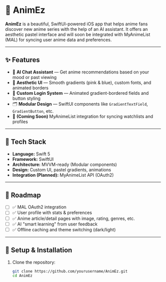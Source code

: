 # 🌸 AnimEz

**AnimEz** is a beautiful, SwiftUI-powered iOS app that helps anime fans discover new anime series with the help of an AI assistant. It offers an aesthetic pastel interface and will soon be integrated with MyAnimeList (MAL) for syncing user anime data and preferences.

---

## ✨ Features

- 💬 **AI Chat Assistant** — Get anime recommendations based on your mood or past viewing
- 🎨 **Aesthetic UI** — Smooth gradients (pink & blue), custom fonts, and animated borders
- 🔐 **Custom Login System** — Animated gradient-bordered fields and button styling
- 🗂️ **Modular Design** — SwiftUI components like `GradientTextField`, `GradientButton`, etc.
- 🔄 **(Coming Soon)** MyAnimeList integration for syncing watchlists and profiles

---

## 🧱 Tech Stack

- **Language:** Swift 5
- **Framework:** SwiftUI
- **Architecture:** MVVM-ready (Modular components)
- **Design:** Custom UI, pastel gradients, animations
- **Integration (Planned):** MyAnimeList API (OAuth2)

---

## 🚧 Roadmap

- [ ] ✅ MAL OAuth2 integration
- [ ] ✅ User profile with stats & preferences
- [ ] ✅ Anime article/detail pages with image, rating, genres, etc.
- [ ] ✅ AI "smart learning" from user feedback
- [ ] ✅ Offline caching and theme switching (dark/light)

---

## 🔧 Setup & Installation

1. Clone the repository:
   ```bash
   git clone https://github.com/yourusername/AnimEz.git
   cd AnimEz
